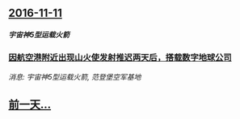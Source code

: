 ## [2016-11-11](/news/2016/11/11/index.md)

##### 宇宙神5型运载火箭
### [因航空港附近出现山火使发射推迟两天后，搭载数字地球公司 ](/news/2016/11/11/因航空港附近出现山火使发射推迟两天后-搭载数字地球公司.md)
_消息: 宇宙神5型运载火箭, 范登堡空军基地_

## [前一天...](/news/2016/11/10/index.md)

